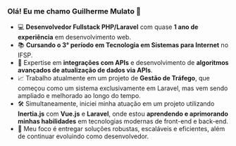 ### Olá! Eu me chamo Guilherme Mulato 🚀

- 💻 **Desenvolvedor Fullstack PHP/Laravel** com quase **1 ano de experiência** em desenvolvimento web.
- 📚 **Cursando o 3° período em Tecnologia em Sistemas para Internet** no IFSP.
- 🔗 Expertise em **integrações com APIs** e desenvolvimento de **algoritmos avançados de atualização de dados via APIs**.
- 📈 Trabalho atualmente em um projeto de **Gestão de Tráfego**, que começou como um sistema exclusivamente em Laravel, mas vem sendo ampliado e melhorado ao longo do tempo.
- 🛠 Simultaneamente, iniciei minha atuação em um projeto utilizando **Inertia.js** com **Vue.js** e **Laravel**, onde estou **aprendendo e aprimorando minhas habilidades** em tecnologias modernas de front-end e back-end.
- 🎯 Meu foco é entregar soluções robustas, escaláveis e eficientes, além de continuar evoluindo como desenvolvedor.
